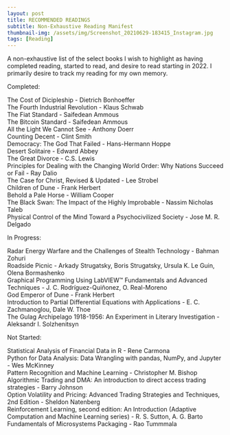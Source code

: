 ```yaml
---
layout: post
title: RECOMMENDED READINGS
subtitle: Non-Exhaustive Reading Manifest
thumbnail-img: /assets/img/Screenshot_20210629-183415_Instagram.jpg
tags: [Reading]
---
```


A non-exhaustive list of the select books I wish to highlight as having completed reading, started to read, and desire to read starting in 2022.
I primarily desire to track my reading for my own memory.

Completed:

The Cost of Dicipleship - Dietrich Bonhoeffer\
The Fourth Industrial Revolution - Klaus Schwab\
The Fiat Standard - Saifedean Ammous\
The Bitcoin Standard - Saifedean Ammous\
All the Light We Cannot See - Anthony Doerr\
Counting Decent - Clint Smith\
Democracy: The God That Failed - Hans-Hermann Hoppe\
Desert Solitaire - Edward Abbey\
The Great Divorce - C.S. Lewis\
Principles for Dealing with the Changing World Order: Why Nations Succeed or Fail - Ray Dalio\
The Case for Christ, Revised & Updated - Lee Strobel\
Children of Dune - Frank Herbert\
Behold a Pale Horse - William Cooper\
The Black Swan: The Impact of the Highly Improbable - Nassim Nicholas Taleb\
Physical Control of the Mind Toward a Psychocivilized Society - Jose M. R. Delgado

In Progress:

Radar Energy Warfare and the Challenges of Stealth Technology - Bahman Zohuri\
Roadside Picnic - Arkady Strugatsky, Boris Strugatsky, Ursula K. Le Guin, Olena Bormashenko\
Graphical Programming Using LabVIEW™ Fundamentals and Advanced Techniques - J. C. Rodríguez-Quiñonez, O. Real-Moreno\
God Emperor of Dune - Frank Herbert\
Introduction to Partial Differential Equations with Applications - E. C. Zachmanoglou, Dale W. Thoe\
The Gulag Archipelago 1918-1956: An Experiment in Literary Investigation - Aleksandr I. Solzhenitsyn

Not Started:

Statistical Analysis of Financial Data in R - Rene Carmona\
Python for Data Analysis: Data Wrangling with pandas, NumPy, and Jupyter - Wes McKinney\
Pattern Recognition and Machine Learning - Christopher M. Bishop\
Algorithmic Trading and DMA: An introduction to direct access trading strategies - Barry Johnson\
Option Volatility and Pricing: Advanced Trading Strategies and Techniques, 2nd Edition - Sheldon Natenberg\
Reinforcement Learning, second edition: An Introduction (Adaptive Computation and Machine Learning series) - R. S. Sutton, A. G. Barto\
Fundamentals of Microsystems Packaging - Rao Tummmala








